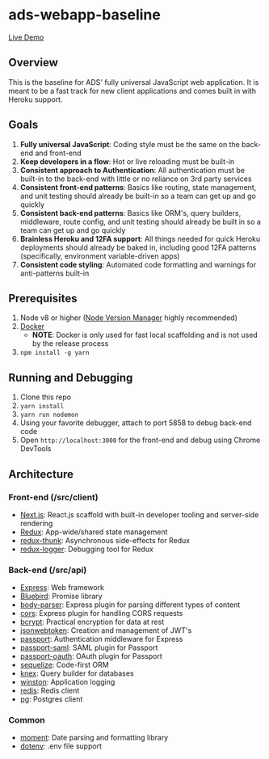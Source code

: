 # ads-webapp-baseline

[Live Demo](https://ads-webapp-baseline-dev.herokuapp.com)

## Overview

This is the baseline for ADS' fully universal JavaScript web application.  It is meant to be a fast track for new client applications and comes built in with Heroku support.

## Goals

1. **Fully universal JavaScript**: Coding style must be the same on the back-end and front-end
2. **Keep developers in a flow**: Hot or live reloading must be built-in
3. **Consistent approach to Authentication**: All authentication must be built-in to the back-end with little or no reliance on 3rd party services
4. **Consistent front-end patterns**: Basics like routing, state management, and unit testing should already be built-in so a team can get up and go quickly
5. **Consistent back-end patterns**: Basics like ORM's, query builders, middleware, route config, and unit testing should already be built in so a team can get up and go quickly
6. **Brainless Heroku and 12FA support**: All things needed for quick Heroku deployments should already be baked in, including good 12FA patterns (specifically, environment variable-driven apps)
7. **Consistent code styling**: Automated code formatting and warnings for anti-patterns built-in

## Prerequisites

1. Node v8 or higher ([Node Version Manager](https://github.com/creationix/nvm) highly recommended)
1. [Docker](https://www.docker.com/)
    * **NOTE**: Docker is only used for fast local scaffolding and is not used by the release process
1. `npm install -g yarn`

## Running and Debugging

1. Clone this repo
1. `yarn install`
1. `yarn run nodemon`
1. Using your favorite debugger, attach to port 5858 to debug back-end code
1. Open `http://localhost:3000` for the front-end and debug using Chrome DevTools

## Architecture

### Front-end (/src/client)

* [Next.js](https://www.npmjs.org/next): React.js scaffold with built-in developer tooling and server-side rendering
* [Redux](https://www.npmjs.org/redux): App-wide/shared state management
* [redux-thunk](https://www.npmjs.org/redux-thunk): Asynchronous side-effects for Redux
* [redux-logger](https://www.npmjs.org/redux-loger): Debugging tool for Redux

### Back-end (/src/api)

* [Express](https://www.npmjs.org/express): Web framework
* [Bluebird](https://www.npmjs.org/bluebird): Promise library
* [body-parser](https://www.npmjs.org/body-parser): Express plugin for parsing different types of content
* [cors](https://www.npmjs.org/cors): Express plugin for handling CORS requests
* [bcrypt](https://www.npmjs.org/bcrypt): Practical encryption for data at rest
* [jsonwebtoken](https://www.npmjs.org/jsonwebtoken): Creation and management of JWT's
* [passport](https://www.npmjs.org/passport): Authentication middleware for Express
* [passport-saml](https://www.npmjs.org/passport-saml): SAML plugin for Passport
* [passport-oauth](https://www.npmjs.org/passport-oauth): OAuth plugin for Passport
* [sequelize](https://www.npmjs.org/sequelize): Code-first ORM
* [knex](https://www.npmjs.org/knex): Query builder for databases
* [winston](https://www.npmjs.org/winston): Application logging
* [redis](https://www.npmjs.org/redis): Redis client
* [pg](https://www.npmjs.org/pg): Postgres client

### Common

* [moment](https://www.npmjs.org/moment): Date parsing and formatting library
* [dotenv](https://www.npmjs.org/dotenv): .env file support

